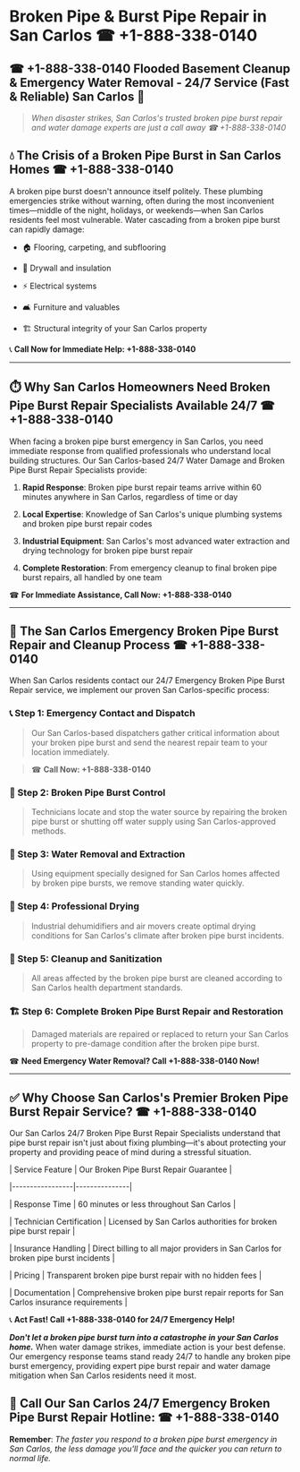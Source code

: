 # Broken Pipe & Burst Pipe Repair in San Carlos ☎ +1-888-338-0140  
## ☎ +1-888-338-0140 Flooded Basement Cleanup & Emergency Water Removal - 24/7 Service (Fast & Reliable) San Carlos 🚨  

> *When disaster strikes, San Carlos's trusted broken pipe burst repair and water damage experts are just a call away ☎ +1-888-338-0140*  

## 💧 The Crisis of a Broken Pipe Burst in San Carlos Homes ☎ +1-888-338-0140  

A broken pipe burst doesn't announce itself politely. These plumbing emergencies strike without warning, often during the most inconvenient times—middle of the night, holidays, or weekends—when San Carlos residents feel most vulnerable. Water cascading from a broken pipe burst can rapidly damage:  

* 🏠 Flooring, carpeting, and subflooring  
* 🧱 Drywall and insulation  
* ⚡ Electrical systems  
* 🛋️ Furniture and valuables  
* 🏗️ Structural integrity of your San Carlos property  

📞 **Call Now for Immediate Help: +1-888-338-0140**  

---  

## ⏱️ Why San Carlos Homeowners Need Broken Pipe Burst Repair Specialists Available 24/7 ☎ +1-888-338-0140  

When facing a broken pipe burst emergency in San Carlos, you need immediate response from qualified professionals who understand local building structures. Our San Carlos-based 24/7 Water Damage and Broken Pipe Burst Repair Specialists provide:  

1. **Rapid Response**: Broken pipe burst repair teams arrive within 60 minutes anywhere in San Carlos, regardless of time or day  
2. **Local Expertise**: Knowledge of San Carlos's unique plumbing systems and broken pipe burst repair codes  
3. **Industrial Equipment**: San Carlos's most advanced water extraction and drying technology for broken pipe burst repair  
4. **Complete Restoration**: From emergency cleanup to final broken pipe burst repairs, all handled by one team  

☎ **For Immediate Assistance, Call Now: +1-888-338-0140**  

---  

## 🔧 The San Carlos Emergency Broken Pipe Burst Repair and Cleanup Process ☎ +1-888-338-0140  

When San Carlos residents contact our 24/7 Emergency Broken Pipe Burst Repair service, we implement our proven San Carlos-specific process:  

### 📞 Step 1: Emergency Contact and Dispatch  
> Our San Carlos-based dispatchers gather critical information about your broken pipe burst and send the nearest repair team to your location immediately.  
> ☎ **Call Now: +1-888-338-0140**  

### 🚿 Step 2: Broken Pipe Burst Control  
> Technicians locate and stop the water source by repairing the broken pipe burst or shutting off water supply using San Carlos-approved methods.  

### 🌊 Step 3: Water Removal and Extraction  
> Using equipment specially designed for San Carlos homes affected by broken pipe bursts, we remove standing water quickly.  

### 💨 Step 4: Professional Drying  
> Industrial dehumidifiers and air movers create optimal drying conditions for San Carlos's climate after broken pipe burst incidents.  

### 🧼 Step 5: Cleanup and Sanitization  
> All areas affected by the broken pipe burst are cleaned according to San Carlos health department standards.  

### 🏗️ Step 6: Complete Broken Pipe Burst Repair and Restoration  
> Damaged materials are repaired or replaced to return your San Carlos property to pre-damage condition after the broken pipe burst.  

☎ **Need Emergency Water Removal? Call +1-888-338-0140 Now!**  

---  

## ✅ Why Choose San Carlos's Premier Broken Pipe Burst Repair Service? ☎ +1-888-338-0140  

Our San Carlos 24/7 Broken Pipe Burst Repair Specialists understand that pipe burst repair isn't just about fixing plumbing—it's about protecting your property and providing peace of mind during a stressful situation.  

| Service Feature | Our Broken Pipe Burst Repair Guarantee |  
|-----------------|---------------|  
| Response Time | 60 minutes or less throughout San Carlos |  
| Technician Certification | Licensed by San Carlos authorities for broken pipe burst repair |  
| Insurance Handling | Direct billing to all major providers in San Carlos for broken pipe burst incidents |  
| Pricing | Transparent broken pipe burst repair with no hidden fees |  
| Documentation | Comprehensive broken pipe burst repair reports for San Carlos insurance requirements |  

📞 **Act Fast! Call +1-888-338-0140 for 24/7 Emergency Help!**  

***Don't let a broken pipe burst turn into a catastrophe in your San Carlos home.*** When water damage strikes, immediate action is your best defense. Our emergency response teams stand ready 24/7 to handle any broken pipe burst emergency, providing expert pipe burst repair and water damage mitigation when San Carlos residents need it most.  

## 📱 Call Our San Carlos 24/7 Emergency Broken Pipe Burst Repair Hotline: ☎ +1-888-338-0140  

**Remember**: *The faster you respond to a broken pipe burst emergency in San Carlos, the less damage you'll face and the quicker you can return to normal life.*